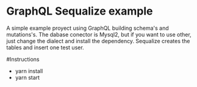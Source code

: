 # GraphQL Sequalize example

A simple example proyect using GraphQL building schema's and mutations's. 
The dabase conector is Mysql2, but if you want to use other, just change the 
dialect and install the dependency. Sequalize creates the tables and insert one test user. 

#Instructions 
- yarn install
- yarn start





